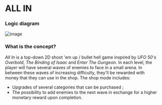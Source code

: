 # ALL IN

### Logic diagram
![image](https://github.com/user-attachments/assets/e3126c95-b652-4563-b603-0cbdc4ec3b76)

### What is the concept?

*All In* is a top-down 2D shoot 'em up / bullet hell game inspired by _UFO 50's Overbold_, _The Binding of Isaac_ and _Enter The Gungeon_.
In each level, the player will have several waves of enemies to face in a small arena. In between these waves of increasing difficulty, they'll be rewarded with money that they can use in the shop.
The shop mode includes:
* Upgrades of several categories that can be purchased ;
* The possibility to add enemies to the next wave in exchange for a higher monetary reward upon completion.




